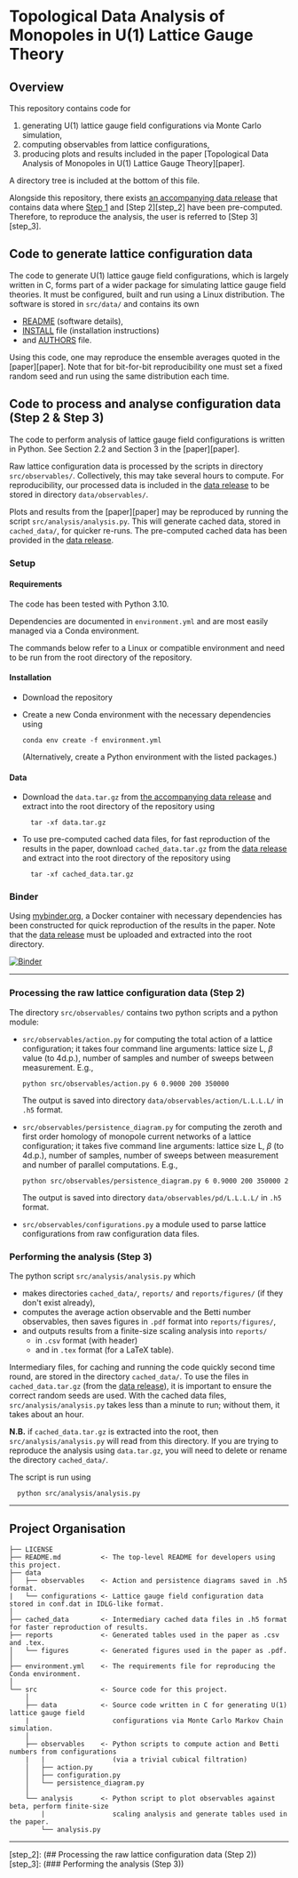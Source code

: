 # Topological Data Analysis of Monopoles in U(1) Lattice Gauge Theory

## Overview

This repository contains code for

1. generating U(1) lattice gauge field configurations via Monte Carlo simulation, 
2. computing observables from lattice configurations, 
3. producing plots and results included in the paper [Topological Data Analysis of Monopoles in U(1) Lattice Gauge Theory][paper].

A directory tree is included at the bottom of this file.

Alongside this repository, there exists [an accompanying data release][data] that contains data where [Step 1](##code-to-generate-lattice-configuration-data) and [Step 2][step_2] have been pre-computed. Therefore, to reproduce the analysis, the user is referred to [Step 3][step_3].

## Code to generate lattice configuration data

The code to generate U(1) lattice gauge field configurations, which is largely written in C, forms part of a wider package for simulating lattice gauge field theories. It must be configured, built and run using a Linux distribution. The software is stored in `src/data/` and contains its own

* [README][mc_README] (software details),
* [INSTALL][mc_INSTALL] file (installation instructions)
* and [AUTHORS][mc_AUTHORS] file.

Using this code, one may reproduce the ensemble averages quoted in the [paper][paper]. Note that for bit-for-bit reproducibility one must set a fixed random seed and run using the same distribution each time.

## Code to process and analyse configuration data (Step 2 & Step 3)

The code to perform analysis of lattice gauge field configurations is written in Python. See Section 2.2 and Section 3 in the [paper][paper].

Raw lattice configuration data is processed by the scripts in directory `src/observables/`. Collectively, this may take several hours to compute. For reproducibility, our processed data is included in the [data release][data] to be stored in directory `data/observables/`.

Plots and results from the [paper][paper] may be reproduced by running the script `src/analysis/analysis.py`. This will generate cached data, stored in `cached_data/`, for quicker re-runs. The pre-computed cached data has been provided in the [data release][data].

### Setup

#### Requirements

The code has been tested with Python 3.10. 

Dependencies are documented in `environment.yml` and are most easily managed via a Conda environment. 

The commands below refer to a Linux or compatible environment and need to be run from the root directory of the repository.

#### Installation

* Download the repository
* Create a new Conda environment with the necessary dependencies using

      conda env create -f environment.yml
    (Alternatively, create a Python environment with the listed packages.)

#### Data

* Download the `data.tar.gz` from [the accompanying data release][data] and extract into the root directory of the repository using

        tar -xf data.tar.gz
* To use pre-computed cached data files, for fast reproduction of the results in the paper, download `cached_data.tar.gz` from the [data release][data] and extract into the root directory of the repository using

        tar -xf cached_data.tar.gz

### Binder

Using [mybinder.org][binder], a Docker container with necessary dependencies has been constructed for quick reproduction of the results in the paper. Note that the [data release][data] must be uploaded and extracted into the root directory.

[![Binder](https://mybinder.org/badge_logo.svg)](https://mybinder.org/v2/gh/xc2237451/comp_u1_mon_tda.git/HEAD)

---

### Processing the raw lattice configuration data (Step 2)

The directory `src/observables/` contains two python scripts and a python module:

* `src/observables/action.py` for computing the total action of a lattice configuration; it takes four command line arguments: lattice size L, $\beta$ value (to 4d.p.), number of samples and number of sweeps between measurement. E.g.,

      python src/observables/action.py 6 0.9000 200 350000
    The output is saved into directory `data/observables/action/L.L.L.L/` in `.h5` format.
* `src/observables/persistence_diagram.py` for computing the zeroth and first order homology of monopole current networks of a lattice configuration; it takes five command line arguments: lattice size L, $\beta$ (to 4d.p.), number of samples, number of sweeps between measurement and number of parallel computations. E.g.,

      python src/observables/persistence_diagram.py 6 0.9000 200 350000 2
    The output is saved into directory `data/observables/pd/L.L.L.L/` in `.h5` format.
* `src/observables/configurations.py` a module used to parse lattice configurations from raw configuration data files.

### Performing the analysis (Step 3)

The python script `src/analysis/analysis.py` which

* makes directories `cached_data/`, `reports/` and `reports/figures/` (if they don't exist already),
* computes the average action observable and the Betti number observables, then saves figures in `.pdf` format into `reports/figures/`,
* and outputs results from a finite-size scaling analysis into `reports/`
  * in `.csv` format (with header)
  * and in `.tex` format (for a LaTeX table).

Intermediary files, for caching and running the code quickly second time round, are stored in the directory `cached_data/`. To use the files in `cached_data.tar.gz` (from the [data release][data]), it is important to ensure the correct random seeds are used. With the cached data files, `src/analysis/analysis.py` takes less than a minute to run; without them, it takes about an hour.

**N.B.** if `cached_data.tar.gz` is extracted into the root, then `src/analysis/analysis.py` will read from this directory. If you are trying to reproduce the analysis using `data.tar.gz`, you will need to delete or rename the directory `cached_data/`.

The script is run using

      python src/analysis/analysis.py

---

## Project Organisation

    ├── LICENSE
    ├── README.md          <- The top-level README for developers using this project.
    ├── data
    │   ├── observables    <- Action and persistence diagrams saved in .h5 format.
    |   └── configurations <- Lattice gauge field configuration data stored in conf.dat in IDLG-like format.
    │
    ├── cached_data        <- Intermediary cached data files in .h5 format for faster reproduction of results.
    ├── reports            <- Generated tables used in the paper as .csv and .tex.
    │   └── figures        <- Generated figures used in the paper as .pdf.
    │
    ├── environment.yml    <- The requirements file for reproducing the Conda environment.
    │                         
    └── src                <- Source code for this project.
        │
        ├── data           <- Source code written in C for generating U(1) lattice gauge field 
        |                     configurations via Monte Carlo Markov Chain simulation.
        │
        ├── observables    <- Python scripts to compute action and Betti numbers from configurations
        |   |                 (via a trivial cubical filtration)
        │   ├── action.py
        │   ├── configuration.py
        │   └── persistence_diagram.py   
        │
        └── analysis       <- Python script to plot observables against beta, perform finite-size 
            |                 scaling analysis and generate tables used in the paper.                    
            └── analysis.py
---

[data]: 
[paper]: 
[mc_README]: src/data/README
[mc_AUTHORS]: src/data/AUTHORS
[mc_install]: src/data/INSTALL
[binder]: https://mybinder.org/
<!-- [step_1]: (##code-to-generate-lattice-configuration-data) -->
[step_2]: (## Processing the raw lattice configuration data (Step 2))
[step_3]: (### Performing the analysis (Step 3))